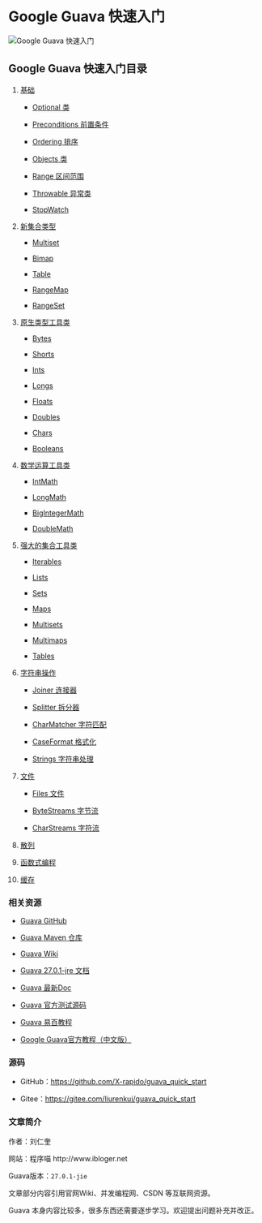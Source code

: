 # Google Guava 快速入门

<p>
    <img src="http://www.ibloger.net/zb_users/upload/2019/02/201902261551161005151375.jpg" alt="Google Guava 快速入门"/>
</p>
<h2>
    Google Guava 快速入门目录
</h2>
<ul class=" list-paddingleft-2" style="list-style-type: decimal;">
    <li>
        <p>
            <a href="http://www.ibloger.net/article/3295.html" target="_blank">基础</a>
        </p>
    </li>
    <ul class=" list-paddingleft-2" style="list-style-type: square;">
        <li>
            <p>
                <a href="http://www.ibloger.net/article/3296.html" target="_blank">Optional 类</a>
            </p>
        </li>
        <li>
            <p>
                <a href="http://www.ibloger.net/article/3298.html" target="_blank" textvalue="Preconditions 前置条件">Preconditions 前置条件</a>
            </p>
        </li>
        <li>
            <p>
                <a href="http://www.ibloger.net/article/3300.html" target="_blank">Ordering 排序</a>
            </p>
        </li>
        <li>
            <p>
                <a href="http://www.ibloger.net/article/3297.html" target="_blank">Objects 类</a>
            </p>
        </li>
        <li>
            <p>
                <a href="http://www.ibloger.net/article/3301.html" target="_blank">Range 区间范围</a>
            </p>
        </li>
        <li>
            <p>
                <a href="http://www.ibloger.net/article/3303.html" target="_blank">Throwable 异常类</a>
            </p>
        </li>
        <li>
            <p>
                <a href="http://www.ibloger.net/article/3304.html" target="_blank">StopWatch</a>
            </p>
        </li>
    </ul>
    <li>
        <p>
            <a href="http://www.ibloger.net/article/3305.html" target="_blank">新集合类型</a>
        </p>
    </li>
    <ul class=" list-paddingleft-2" style="list-style-type: square;">
        <li>
            <p>
                <a href="http://www.ibloger.net/article/3306.html" target="_blank">Multiset</a>
            </p>
        </li>
        <li>
            <p>
                <a href="http://www.ibloger.net/article/3307.html" target="_blank">Bimap</a>
            </p>
        </li>
        <li>
            <p>
                <a href="http://www.ibloger.net/article/3308.html" target="_blank">Table</a>
            </p>
        </li>
        <li>
            <p>
                <a href="http://www.ibloger.net/article/3309.html" target="_blank">RangeMap</a>
            </p>
        </li>
        <li>
            <p>
                <a href="http://www.ibloger.net/article/3310.html" target="_blank">RangeSet</a>
            </p>
        </li>
    </ul>
    <li>
        <p>
            <a href="http://www.ibloger.net/article/3319.html" target="_blank">原生类型工具类</a>
        </p>
    </li>
    <ul class=" list-paddingleft-2" style="list-style-type: square;">
        <li>
            <p>
                <a href="http://www.ibloger.net/article/3320.html" target="_blank">Bytes</a>
            </p>
        </li>
        <li>
            <p>
                <a href="http://www.ibloger.net/article/3321.html" target="_blank">Shorts</a>
            </p>
        </li>
        <li>
            <p>
                <a href="http://www.ibloger.net/article/3322.html" target="_blank">Ints</a>
            </p>
        </li>
        <li>
            <p>
                <a href="http://www.ibloger.net/article/3323.html" target="_blank">Longs</a>
            </p>
        </li>
        <li>
            <p>
                <a href="http://www.ibloger.net/article/3324.html" target="_blank">Floats</a>
            </p>
        </li>
        <li>
            <p>
                <a href="http://www.ibloger.net/article/3325.html" target="_blank">Doubles</a>
            </p>
        </li>
        <li>
            <p>
                <a href="http://www.ibloger.net/article/3326.html" target="_blank">Chars</a>
            </p>
        </li>
        <li>
            <p>
                <a href="http://www.ibloger.net/article/3327.html" target="_blank">Booleans</a>
            </p>
        </li>
    </ul>
    <li>
        <p>
            <a href="http://www.ibloger.net/article/3328.html" target="_blank">数学运算工具类</a>
        </p>
    </li>
    <ul class=" list-paddingleft-2" style="list-style-type: square;">
        <li>
            <p>
                <a href="http://www.ibloger.net/article/3329.html" target="_blank">IntMath</a>
            </p>
        </li>
        <li>
            <p>
                <a href="http://www.ibloger.net/article/3330.html" target="_blank">LongMath</a>
            </p>
        </li>
        <li>
            <p>
                <a href="http://www.ibloger.net/article/3331.html" target="_blank">BigIntegerMath</a>
            </p>
        </li>
        <li>
            <p>
                <a href="http://www.ibloger.net/article/3332.html" target="_blank">DoubleMath</a>
            </p>
        </li>
    </ul>
    <li>
        <p>
            <a href="http://www.ibloger.net/article/3311.html" target="_blank">强大的集合工具类</a>
        </p>
    </li>
    <ul class=" list-paddingleft-2" style="list-style-type: square;">
        <li>
            <p>
                <a href="http://www.ibloger.net/article/3318.html" target="_blank">Iterables</a>
            </p>
        </li>
        <li>
            <p>
                <a href="http://www.ibloger.net/article/3312.html" target="_blank">Lists</a>
            </p>
        </li>
        <li>
            <p>
                <a href="http://www.ibloger.net/article/3313.html" target="_blank">Sets</a>
            </p>
        </li>
        <li>
            <p>
                <a href="http://www.ibloger.net/article/3314.html" target="_blank">Maps</a>
            </p>
        </li>
        <li>
            <p>
                <a href="http://www.ibloger.net/article/3315.html" target="_blank">Multisets</a>
            </p>
        </li>
        <li>
            <p>
                <a href="http://www.ibloger.net/article/3316.html" target="_blank">Multimaps</a>
            </p>
        </li>
        <li>
            <p>
                <a href="http://www.ibloger.net/article/3317.html" target="_blank">Tables</a>
            </p>
        </li>
    </ul>
    <li>
        <p>
            <a href="http://www.ibloger.net/article/3333.html" target="_blank">字符串操作</a>
        </p>
    </li>
    <ul class=" list-paddingleft-2" style="list-style-type: square;">
        <li>
            <p>
                <a href="http://www.ibloger.net/article/3334.html" target="_blank">Joiner 连接器</a>
            </p>
        </li>
        <li>
            <p>
                <a href="http://www.ibloger.net/article/3335.html" target="_blank">Splitter 拆分器</a>
            </p>
        </li>
        <li>
            <p>
                <a href="http://www.ibloger.net/article/3336.html" target="_blank">CharMatcher 字符匹配</a>
            </p>
        </li>
        <li>
            <p>
                <a href="http://www.ibloger.net/article/3337.html" target="_blank">CaseFormat 格式化</a>
            </p>
        </li>
        <li>
            <p>
                <a href="http://www.ibloger.net/article/3338.html" target="_blank">Strings 字符串处理</a>
            </p>
        </li>
    </ul>
    <li>
        <p>
            <a href="http://www.ibloger.net/article/3339.html" target="_blank">文件</a>
        </p>
    </li>
    <ul class=" list-paddingleft-2" style="list-style-type: square;">
        <li>
            <p>
                <a href="http://www.ibloger.net/article/3340.html" target="_blank">Files 文件</a>
            </p>
        </li>
        <li>
            <p>
                <a href="http://www.ibloger.net/article/3341.html" target="_blank">ByteStreams 字节流</a>
            </p>
        </li>
        <li>
            <p>
                <a href="http://www.ibloger.net/article/3342.html" target="_blank">CharStreams 字符流</a>
            </p>
        </li>
    </ul>
    <li>
        <p>
            <a href="http://www.ibloger.net/article/3343.html" target="_blank">散列</a>
        </p>
    </li>
    <li>
        <p>
            <a href="http://www.ibloger.net/article/3344.html" target="_blank">函数式编程</a>
        </p>
    </li>
    <li>
        <p>
            <a href="http://www.ibloger.net/article/3345.html" target="_blank">缓存</a>
        </p>
    </li>
</ul>
<h3>
    相关资源
</h3>
<ul class=" list-paddingleft-2">
    <li>
        <p>
            <a href="https://github.com/google/guava" target="_blank" textvalue="Guava GitHub">Guava GitHub</a>
        </p>
    </li>
    <li>
        <p>
            <a href="https://mvnrepository.com/artifact/com.google.guava/guava" target="_blank" textvalue="Guava Maven 仓库">Guava Maven 仓库</a>
        </p>
    </li>
    <li>
        <p>
            <a href="https://github.com/google/guava/wiki" target="_blank">Guava Wiki</a>
        </p>
    </li>
    <li>
        <p>
            <a href="https://google.github.io/guava/releases/27.0.1-jre/api/docs/" target="_blank" textvalue="Guava 27.0.1-jre 文档">Guava 27.0.1-jre 文档</a>
        </p>
    </li>
    <li>
        <p>
            <a href="http://localhost:4000/Docs%20https:/google.github.io/guava/releases/snapshot-jre/api/docs" target="_self" textvalue="Guava 最新Doc">Guava 最新Doc</a>
        </p>
    </li>
    <li>
        <p>
            <a href="https://github.com/google/guava/tree/master/guava-test" target="_blank" textvalue="Guava 官方测试源码">Guava 官方测试源码</a>
        </p>
    </li>
    <li>
        <p>
            <a href="https://www.yiibai.com/guava" target="_blank" textvalue="Guava 易百教程">Guava 易百教程</a>
        </p>
    </li>
    <li>
        <p>
            <a href="http://ifeve.com/google-guava/" target="_blank">Google Guava官方教程（中文版）</a>
        </p>
    </li>
</ul>
<h3>
    源码<br/>
</h3>
<ul class=" list-paddingleft-2" style="list-style-type: disc;">
    <li>
        <p>
            GitHub：<a href="https://github.com/X-rapido/guava_quick_start" target="_blank">https://github.com/X-rapido/guava_quick_start</a><br/>
        </p>
    </li>
    <li>
        <p>
            Gitee：<a href="https://gitee.com/liurenkui/guava_quick_start" target="_blank">https://gitee.com/liurenkui/guava_quick_start</a>
        </p>
    </li>
</ul>
<h3>
    文章简介
</h3>
<p>
    作者：刘仁奎
</p>
<p>
    网站：程序喵 http://www.ibloger.net 
</p>
<p>
    Guava版本：<code>27.0.1-jie</code>
</p>
<p>
    文章部分内容引用官网Wiki、并发编程网、CSDN 等互联网资源。
</p>
<p>
    Guava 本身内容比较多，很多东西还需要逐步学习。欢迎提出问题补充并改正。
</p>
<p >
    <br/>
</p>
<p>
    <br/>
</p>

